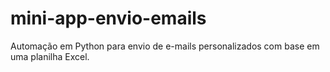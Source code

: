 # mini-app-envio-emails
Automação em Python para envio de e-mails personalizados com base em uma planilha Excel.
